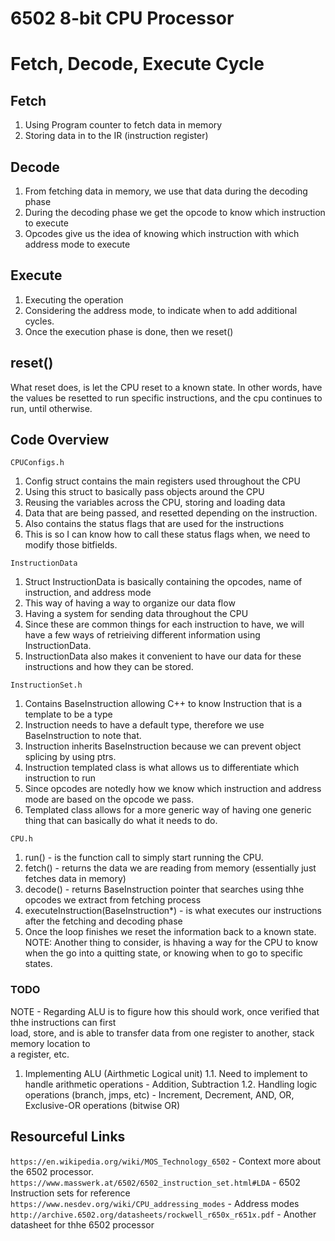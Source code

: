 # 6502 8-bit CPU Processor

# Fetch, Decode, Execute Cycle
## Fetch
1. Using Program counter to fetch data in memory
2. Storing data in to the IR (instruction register)

## Decode
1. From fetching data in memory, we use that data during the decoding phase
2. During the decoding phase we get the opcode to know which instruction to execute
3. Opcodes give us the idea of knowing which instruction with which address mode to execute


## Execute
1. Executing the operation
2. Considering the address mode, to indicate when to add additional cycles.
3. Once the execution phase is done, then we reset()


## reset()
What reset does, is let the CPU reset to a known state. In other words,
have the values be resetted to run specific instructions, and the cpu continues to run,
until otherwise.



## Code Overview
`CPUConfigs.h`
1. Config struct contains the main registers used throughout the CPU
2. Using this struct to basically pass objects around the CPU
3. Reusing the variables across the CPU, storing and loading data
4. Data that are being passed, and resetted depending on the instruction.
5. Also contains the status flags that are used for the instructions
6. This is so I can know how to call these status flags when, we need to modify those bitfields.

`InstructionData`
1. Struct InstructionData is basically containing the opcodes, name of instruction, and address mode
2. This way of having a way to organize our data flow
3. Having a system for sending data throughout the CPU
4. Since these are common things for each instruction to have, we will have a few ways of retrieiving different information using InstructionData.
5. InstructionData also makes it convenient to have our data for these instructions and how they can be stored.

`InstructionSet.h`
1. Contains BaseInstruction allowing C++ to know Instruction that is a template to be a type
2. Instruction needs to have a default type, therefore we use BaseInstruction to note that.
3. Instruction inherits BaseInstruction because we can prevent object splicing by using ptrs.
4. Instruction templated class is what allows us to differentiate which instruction to run
5. Since opcodes are notedly how we know which instruction and address mode are based on the opcode we pass.
6. Templated class allows for a more generic way of having one generic thing that can basically do what it needs to do.

`CPU.h`
1. run() - is the function call to simply start running the CPU.
2. fetch() - returns the data we are reading from memory (essentially just fetches data in memory)
3. decode() - returns BaseInstruction pointer that searches using thhe opcodes we extract from fetching process
4. executeInstruction(BaseInstruction*) - is what executes our instructions after the fetching and decoding phase
5.  Once the loop finishes we reset the information back to a known state.
NOTE: Another thing to consider, is hhaving a way for the CPU to know when the go into a quitting state, or knowing when to go to specific states.




### TODO
NOTE - Regarding ALU is to figure how this should work, once verified that thhe instructions can first \
      load, store, and is able to transfer data from one register to another, stack memory location to \
       a register, etc.

1. Implementing ALU (Airthmetic Logical unit)
    1.1. Need to implement to handle arithmetic operations
        - Addition, Subtraction
    1.2. Handling logic operations (branch, jmps, etc)
        - Increment, Decrement, AND, OR, Exclusive-OR operations (bitwise OR)




## Resourceful Links
`https://en.wikipedia.org/wiki/MOS_Technology_6502` - Context more about the 6502 processor.
`https://www.masswerk.at/6502/6502_instruction_set.html#LDA` - 6502 Instruction sets for reference
`https://www.nesdev.org/wiki/CPU_addressing_modes` - Address modes
`http://archive.6502.org/datasheets/rockwell_r650x_r651x.pdf` - Another datasheet for thhe 6502 processor
